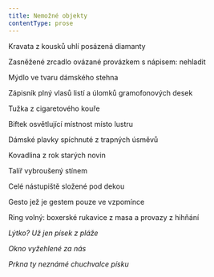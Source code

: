 ```yaml
---
title: Nemožné objekty
contentType: prose
---
```


<section>

Kravata z kousků uhlí posázená diamanty

Zasněžené zrcadlo ovázané provázkem s nápisem: ne­hladit

Mýdlo ve tvaru dámského stehna

Zápisník plný vlasů listí a úlomků gramofonových desek

Tužka z cigaretového kouře

Biftek osvětlující místnost místo lustru

Dámské plavky spíchnuté z trapných úsměvů

Kovadlina z rok starých novin

Talíř vybroušený stínem

Celé nástupiště složené pod dekou

Gesto jež je gestem pouze ve vzpomínce

Ring volný: boxerské rukavice z masa a provazy z hih­ňání

_Lýtko? Už jen písek z pláže_

</section>

<section>

_Okno vyžehlené za nás_

</section>

<section>

_Prkna ty neznámé chuchvalce písku_

</section>

